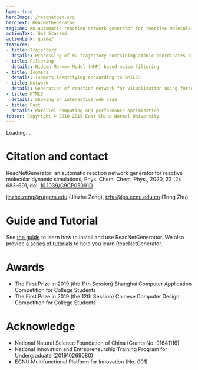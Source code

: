 ```yaml
---
home: true
heroImage: /reacnetgen.svg
heroText: ReacNetGenerator
tagline: An automatic reaction network generator for reactive molecular dynamics simulation
actionText: Get Started
actionLink: guide/
features:
- title: Trajectory
  details: Processing of MD trajectory containing atomic coordinates or bond orders
- title: Filtering
  details: Hidden Markov Model (HMM) based noise filtering
- title: Isomers
  details: Isomers identifying accoarding to SMILES
- title: Network
  details: Generation of reaction network for visualization using force-directed algorithm
- title: HTML5
  details: Showing an interactive web page
- title: Fast
  details: Parallel computing and performance optimization
footer: Copyright © 2018-2019 East China Normal University
---
```


<div class="bilitube" data-youtube="TI21SI9YPfo" data-bvid="BV175411N7uG">Loading...</div>

# Citation and contact

ReacNetGenerator: an automatic reaction network generator for reactive molecular dynamic simulations, Phys. Chem. Chem. Phys., 2020, 22 (2): 683–691, doi: [10.1039/C9CP05091D](https://dx.doi.org/10.1039/C9CP05091D)

jinzhe.zeng@rutgers.edu (Jinzhe Zeng), tzhu@lps.ecnu.edu.cn (Tong Zhu)

# Guide and Tutorial

See [the guide](guide/) to learn how to install and use ReacNetGenerattor. We also provide [a series of tutorials](tutorial/) to help you learn ReacNetGenerator.

# Awards
* The First Prize in 2019 (the 11th Session) Shanghai Computer Application Competition for College Students
* The First Prize in 2019 (the 12th Session) Chinese Computer Design Competition for College Students

# Acknowledge
* National Natural Science Foundation of China (Grants No. 91641116)
* National Innovation and Entrepreneurship Training Program for Undergraduate (201910269080)
* ECNU Multifunctional Platform for Innovation (No. 001)

<VueScriptComponent script="<script src='https://cdn.jsdelivr.net/npm/bilitube@0/dist/bilitube.min.js' defer></script>"/>
<script>
import VueScriptComponent from 'vue-script-component'
export default {
	components: {
		VueScriptComponent,VueScriptComponent
	}
}
</script>
